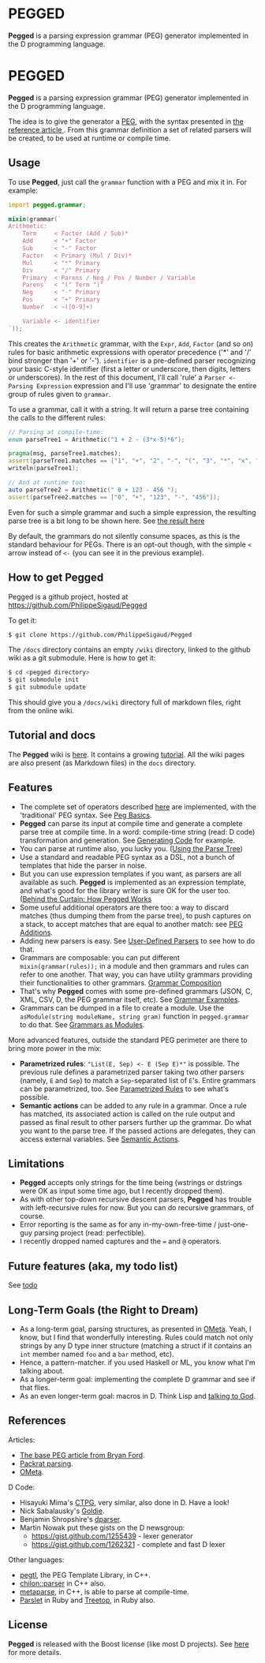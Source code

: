 PEGGED
======

**Pegged** is a parsing expression grammar (PEG) generator implemented in the D programming language.

PEGGED
======

**Pegged** is a parsing expression grammar (PEG) generator implemented in the D programming language.

The idea is to give the generator a [PEG](en.wikipedia.org/wiki/Parsing_expression_grammar), with the syntax presented in [the reference article ](http://bford.info/pub/lang/peg). From this grammar definition a set of related parsers will be created, to be used at runtime or compile time.

Usage
-----

To use **Pegged**, just call the `grammar` function with a PEG and mix it in. For example:


```d
import pegged.grammar;

mixin(grammar(`
Arithmetic:
    Term     < Factor (Add / Sub)*
    Add      < "+" Factor
    Sub      < "-" Factor
    Factor   < Primary (Mul / Div)*
    Mul      < "*" Primary
    Div      < "/" Primary
    Primary  < Parens / Neg / Pos / Number / Variable
    Parens   < "(" Term ")"
    Neg      < "-" Primary
    Pos      < "+" Primary
    Number   < ~([0-9]+)

    Variable <- identifier
`));
```

This creates the `Arithmetic` grammar, with the `Expr`, `Add`, `Factor` (and so on) rules for basic arithmetic expressions with operator precedence ('*' and '/' bind stronger than '+' or '-'). `identifier` is a pre-defined parser recognizing your basic C-style identifier (first a letter or underscore, then digits, letters or underscores). In the rest of this document, I'll call 'rule' a `Parser <- Parsing Expression` expression and I'll use 'grammar' to designate the entire group of rules given to `grammar`.

To use a grammar, call it with a string. It will return a parse tree containing the calls to the different rules:

```d
// Parsing at compile-time:
enum parseTree1 = Arithmetic("1 + 2 - (3*x-5)*6");

pragma(msg, parseTree1.matches);
assert(parseTree1.matches == ["1", "+", "2", "-", "(", "3", "*", "x", "-", "5", ")", "*", "6"]);
writeln(parseTree1);

// And at runtime too:
auto parseTree2 = Arithmetic(" 0 + 123 - 456 ");
assert(parseTree2.matches == ["0", "+", "123", "-", "456"]);
```

Even for such a simple grammar and such a simple expression, the resulting parse tree is a bit long to be shown here. See [the result here](https://github.com/PhilippeSigaud/Pegged/wiki/Parse-Result)

By default, the grammars do not silently consume spaces, as this is the standard behaviour for PEGs. There is an opt-out though, with the simple `< ` arrow instead of `<-` (you can see it in the previous example).

How to get Pegged
-----------------

Pegged is a github project, hosted at https://github.com/PhilippeSigaud/Pegged

To get it:

```bash
$ git clone https://github.com/PhilippeSigaud/Pegged
```

The `/docs` directory contains an empty `/wiki` directory, linked to the github wiki as a git submodule.
Here is how to get it:

```bash
$ cd <pegged directory>
$ git submodule init
$ git submodule update
```

This should give you a `/docs/wiki` directory full of markdown files, right from the online wiki.

Tutorial and docs
-----------------

The **Pegged** wiki is [here](https://github.com/PhilippeSigaud/Pegged/wiki/). It contains a growing [tutorial](https://github.com/PhilippeSigaud/Pegged/wiki/Pegged-Tutorial). All the wiki pages are also present (as Markdown files) in the `docs` directory.


Features
--------

* The complete set of operators described [here](http://en.wikipedia.org/wiki/Parsing_expression_grammar) are implemented, with the 'traditional' PEG syntax. See [Peg Basics](https://github.com/PhilippeSigaud/Pegged/wiki/PEG-Basics).
* **Pegged** can parse its input at compile time and generate a complete parse tree at compile time. In a word: compile-time string (read: D code) transformation and generation. See [Generating Code](https://github.com/PhilippeSigaud/Pegged/wiki/Generating-Code) for example.
* You can parse at runtime also, you lucky you. ([Using the Parse Tree](https://github.com/PhilippeSigaud/Pegged/wiki/Using-the-Parse-Tree))
* Use a standard and readable PEG syntax as a DSL, not a bunch of templates that hide the parser in noise.
* But you can use expression templates if you want, as parsers are all available as such. **Pegged** is implemented as an expression template, and what's good for the library writer is sure OK for the user too. ([Behind the Curtain: How Pegged Works](https://github.com/PhilippeSigaud/Pegged/wiki/Behind-the-Curtain%3A-How-Pegged-Works)
* Some useful additional operators are there too: a way to discard matches (thus dumping them from the parse tree), to push captures on a stack, to accept matches that are equal to another match: see [PEG Additions](https://github.com/PhilippeSigaud/Pegged/wiki/Extended-PEG-Syntax).
* Adding new parsers is easy. See [User-Defined Parsers](https://github.com/PhilippeSigaud/Pegged/wiki/User-Defined-Parsers) to see how to do that.
* Grammars are composable: you can put different `mixin(grammar(rules));` in a module and then grammars and rules can refer to one another. That way, you can have utility grammars providing their functionalities to other grammars. [Grammar Composition](https://github.com/PhilippeSigaud/Pegged/wiki/Grammar-Composition)
* That's why **Pegged** comes with some pre-defined grammars (JSON, C, XML, CSV, D, the PEG grammar itself, etc). See [Grammar Examples](https://github.com/PhilippeSigaud/Pegged/wiki/Grammar-Examples).
* Grammars can be dumped in a file to create a module. Use the `asModule(string moduleName, string gram)` function in `pegged.grammar` to do that. See [Grammars as Modules](https://github.com/PhilippeSigaud/Pegged/wiki/Grammars-as-D-Modules).

More advanced features, outside the standard PEG perimeter are there to bring more power in the mix:

* **Parametrized rules**: `"List(E, Sep) <- E (Sep E)*"` is possible. The previous rule defines a parametrized parser taking two other parsers (namely, `E` and `Sep`) to match a `Sep`-separated list of `E`'s.  Entire grammars can be parametrized, too. See [Parametrized Rules](https://github.com/PhilippeSigaud/Pegged/wiki/Parametrized-Rules) to see what's possible.
* **Semantic actions** can be added to any rule in a grammar. Once a rule has matched, its associated action is called on the rule output and passed as final result to other parsers further up the grammar. Do what you want to the parse tree. If the passed actions are delegates, they can access external variables. See [Semantic Actions](https://github.com/PhilippeSigaud/Pegged/wiki/Semantic-Actions).


Limitations
-----------

* **Pegged** accepts only strings for the time being (wstrings or dstrings were OK as input some time ago, but I recently dropped them).
* As with other top-down recursive descent parsers, **Pegged** has trouble with left-recursive rules for now. But you can do recursive grammars, of course.
* Error reporting is the same as for any in-my-own-free-time / just-one-guy parsing project (read: perfectible).
* I recently dropped named captures and the `=` and `@` operators.

Future features (aka, my todo list)
-----------------------------------

See [todo](https://github.com/PhilippeSigaud/Pegged/wiki/TODO)

Long-Term Goals (the Right to Dream)
------------------------------------

* As a long-term goal, parsing structures, as presented in [OMeta](http://www.vpri.org/pdf/tr2007003_ometa.pdf). Yeah, I know, but I find that wonderfully interesting. Rules could match not only strings by any D type inner structure (matching a struct if it contains an `int` member named `foo` and a `bar` method, etc).
* Hence, a pattern-matcher. if you used Haskell or ML, you know what I'm talking about.
* As a longer-term goal: implementing the complete D grammar and see if that flies.
* As an even longer-term goal: macros in D. Think Lisp and [talking to God](http://xkcd.com/224/).

References
----------

Articles:

* [The base PEG article from Bryan Ford](http://bford.info/pub/lang/peg).
* [Packrat parsing](http://pdos.csail.mit.edu/~baford/packrat/icfp02/).
* [OMeta](http://www.vpri.org/pdf/tr2007003_ometa.pdf).

D Code:

* Hisayuki Mima's [CTPG](https://github.com/youkei/ctpg), very similar, also done in D. Have a look!
* Nick Sabalausky's [Goldie](http://www.dsource.org/projects/goldie).
* Benjamin Shropshire's [dparser](http://dsource.org/projects/scrapple/browser/trunk/dparser).
* Martin Nowak put these gists on the D newsgroup:
    - https://gist.github.com/1255439 - lexer generator
    - https://gist.github.com/1262321 - complete and fast D lexer

Other languages:

* [pegtl](http://code.google.com/p/pegtl/), the PEG Template Library, in C++.
* [chilon::parser](http://chilon.net/library.html) in C++ also.
* [metaparse](http://abel.web.elte.hu/mpllibs/metaparse/index.html), in C++, is able to parse at compile-time.
* [Parslet](http://kschiess.github.com/parslet/) in Ruby and [Treetop](http://treetop.rubyforge.org/), in Ruby also.

License
-------

**Pegged** is released with the Boost license (like most D projects). See [here](http://www.boost.org/LICENSE_1_0.txt) for more details.
